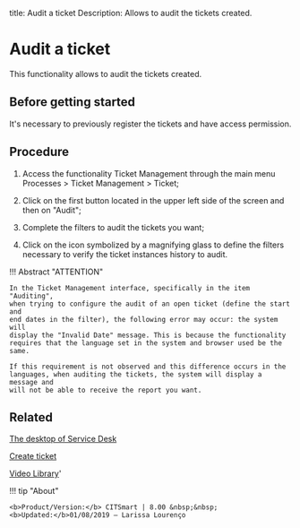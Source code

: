title: Audit a ticket
Description: Allows to audit the tickets created. 
# Audit a ticket
This functionality allows to audit the tickets created.

Before getting started
--------------------------

It's necessary to previously register the tickets and have access permission.

Procedure
-------------

1.  Access the functionality Ticket Management through the main menu Processes
    \> Ticket Management \> Ticket;

2.  Click on the first button located in the upper left side of the screen and then
    on "Audit";

3.  Complete the filters to audit the tickets you want;

4.  Click on the icon symbolized by a magnifying glass to define the filters
    necessary to verify the ticket instances history to audit.

!!! Abstract "ATTENTION"

    In the Ticket Management interface, specifically in the item "Auditing",
    when trying to configure the audit of an open ticket (define the start and
    end dates in the filter), the following error may occur: the system will
    display the "Invalid Date" message. This is because the functionality
    requires that the language set in the system and browser used be the same.

    If this requirement is not observed and this difference occurs in the
    languages, when auditing the tickets, the system will display a message and
    will not be able to receive the report you want.



Related
-----------

[The desktop of Service Desk](/en-us/citsmart-platform-8/processes/tickets/use/desktop-of-service-desk.html)

[Create ticket](/en-us/citsmart-platform-8/processes/tickets/use/create-ticket.html)

<i class='fa fa-youtube-play  fa-2x' style='color:#97ce17;vertical-align: middle;'> </i> [Video Library](https://www.youtube.com/playlist?list=PLB5qK2uzf2RNrJnhiXj3dbmgsm9-quhfz)'

!!! tip "About"

    <b>Product/Version:</b> CITSmart | 8.00 &nbsp;&nbsp;
    <b>Updated:</b>01/08/2019 – Larissa Lourenço
